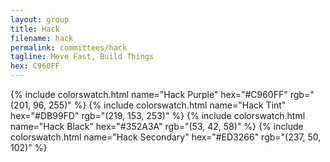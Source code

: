 ```yaml
---
layout: group
title: Hack
filename: hack
permalink: committees/hack
tagline: Move Fast, Build Things
hex: C960FF
---
```

{% include colorswatch.html name="Hack Purple" hex="#C960FF" rgb="(201, 96, 255)" %}
{% include colorswatch.html name="Hack Tint" hex="#DB99FD" rgb="(219, 153, 253)" %}
{% include colorswatch.html name="Hack Black" hex="#352A3A" rgb="(53, 42, 58)" %}
{% include colorswatch.html name="Hack Secondary" hex="#ED3266" rgb="(237, 50, 102)" %}
